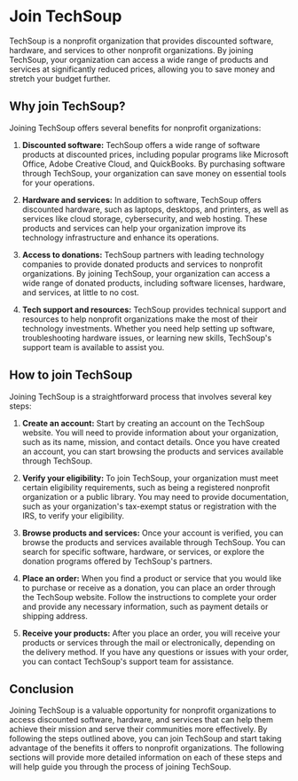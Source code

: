 # Join TechSoup

TechSoup is a nonprofit organization that provides discounted software, hardware, and services to other nonprofit organizations. By joining TechSoup, your organization can access a wide range of products and services at significantly reduced prices, allowing you to save money and stretch your budget further.

## Why join TechSoup?

Joining TechSoup offers several benefits for nonprofit organizations:

1. **Discounted software:** TechSoup offers a wide range of software products at discounted prices, including popular programs like Microsoft Office, Adobe Creative Cloud, and QuickBooks. By purchasing software through TechSoup, your organization can save money on essential tools for your operations.

2. **Hardware and services:** In addition to software, TechSoup offers discounted hardware, such as laptops, desktops, and printers, as well as services like cloud storage, cybersecurity, and web hosting. These products and services can help your organization improve its technology infrastructure and enhance its operations.

3. **Access to donations:** TechSoup partners with leading technology companies to provide donated products and services to nonprofit organizations. By joining TechSoup, your organization can access a wide range of donated products, including software licenses, hardware, and services, at little to no cost.

4. **Tech support and resources:** TechSoup provides technical support and resources to help nonprofit organizations make the most of their technology investments. Whether you need help setting up software, troubleshooting hardware issues, or learning new skills, TechSoup's support team is available to assist you.

## How to join TechSoup

Joining TechSoup is a straightforward process that involves several key steps:

1. **Create an account:** Start by creating an account on the TechSoup website. You will need to provide information about your organization, such as its name, mission, and contact details. Once you have created an account, you can start browsing the products and services available through TechSoup.

2. **Verify your eligibility:** To join TechSoup, your organization must meet certain eligibility requirements, such as being a registered nonprofit organization or a public library. You may need to provide documentation, such as your organization's tax-exempt status or registration with the IRS, to verify your eligibility.

3. **Browse products and services:** Once your account is verified, you can browse the products and services available through TechSoup. You can search for specific software, hardware, or services, or explore the donation programs offered by TechSoup's partners.

4. **Place an order:** When you find a product or service that you would like to purchase or receive as a donation, you can place an order through the TechSoup website. Follow the instructions to complete your order and provide any necessary information, such as payment details or shipping address.

5. **Receive your products:** After you place an order, you will receive your products or services through the mail or electronically, depending on the delivery method. If you have any questions or issues with your order, you can contact TechSoup's support team for assistance.

## Conclusion

Joining TechSoup is a valuable opportunity for nonprofit organizations to access discounted software, hardware, and services that can help them achieve their mission and serve their communities more effectively. By following the steps outlined above, you can join TechSoup and start taking advantage of the benefits it offers to nonprofit organizations. The following sections will provide more detailed information on each of these steps and will help guide you through the process of joining TechSoup.

